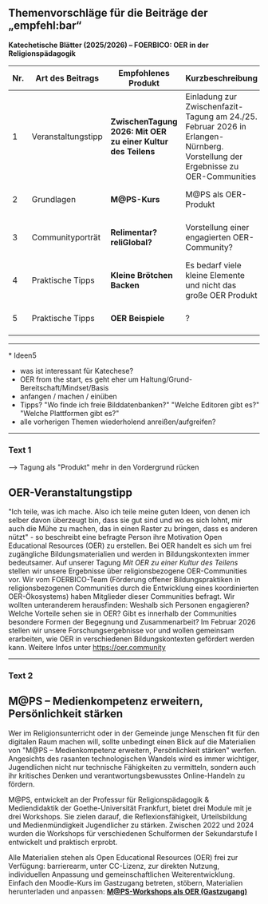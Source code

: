 ## Themenvorschläge für die Beiträge der „empfehl:bar“  
**Katechetische Blätter (2025/2026) – FOERBICO: OER in der Religionspädagogik**

| Nr. | Art des Beitrags      | Empfohlenes Produkt                                     | Kurzbeschreibung                                                                 | Bezug zu OER/ OER to go                                                            | Geplantes Heft | Abgabe bis             | Autor:in       |
|-----|-----------------------|---------------------------------------------|----------------------------------------------------------------------------------|---------------------------------------------------------------------------|----------------|------------------------|----------------|
| 1   | Veranstaltungstipp    | **ZwischenTagung 2026: Mit OER zu einer Kultur des Teilens** | Einladung zur Zwischenfazit-Tagung am 24./25. Februar 2026 in Erlangen-Nürnberg. Vorstellung der Ergebnisse zu OER-Communities | Förderung einer OER-Kultur in religionsbezogenen Communites                | 4/2025         | Anfang August 2025     | Phillip        |
| 2   | Grundlagen            | **M@PS-Kurs**                 | M@PS als OER-Produkt | Einführung in OER, mit Link zu Material                               | 5/2025         | Anfang September 2025  | Laura          |
| 3  | Communityporträt      | **Relimentar? reliGlobal?**                | Vorstellung einer engagierten OER-Community?                                     | Sichtbarmachung aktiver Netzwerke in der religiösen Bildung             | 1/2026         | Okt/Nov 2026    | Jörg        |
| 4   | Praktische Tipps     | **Kleine Brötchen Backen**                | Es bedarf viele kleine Elemente und nicht das große OER Produkt                                     | Um vor Überforderung zu schützen         | ?         | ?   | Phillip      |
| 5   | Praktische Tipps     | **OER Beispiele**                | ?                                   | ?         | ?         | ?   |   Ludger (& ggf Gina)    |

----

\* Ideen5
- was ist interessant für Katechese?
- OER from the start, es geht eher um Haltung/Grund-Bereitschaft/Mindset/Basis
- anfangen / machen / einüben
- Tipps? "Wo finde ich freie Bilddatenbanken?" "Welche Editoren gibt es?" "Welche Plattformen gibt es?"
- alle vorherigen Themen wiederholend anreißen/aufgreifen?
---
### Text 1
--> Tagung als "Produkt" mehr in den Vordergrund rücken
## OER-Veranstaltungstipp
"Ich teile, was ich mache. Also ich teile meine guten Ideen, von denen ich selber davon überzeugt bin, dass sie gut sind und wo es sich lohnt, mir auch die Mühe zu machen, das in einen Raster zu bringen, dass es anderen nützt" - so beschreibt eine befragte Person ihre Motivation Open Educational Resources (OER) zu erstellen.
Bei OER handelt es sich um frei zugängliche Bildungsmaterialien und werden in Bildungskontexten immer bedeutsamer. Auf unserer Tagung *Mit OER zu einer Kultur des Teilens* stellen wir unsere Ergebnisse über religionsbezogene OER-Communities vor. Wir vom FOERBICO-Team (Förderung offener Bildungspraktiken in religionsbezogenen Communities durch die Entwicklung eines koordinierten OER-Ökosystems) haben Mitglieder dieser Communities befragt. Wir wollten unteranderem herausfinden: Weshalb sich Personen engagieren? Welche Vorteile sehen sie in OER? Gibt es innerhalb der Communities besondere Formen der Begegnung und Zusammenarbeit? Im Februar 2026 stellen wir unsere Forschungsergebnisse vor und wollen gemeinsam erarbeiten, wie OER in verschiedenen Bildungskontexten gefördert werden kann. Weitere Infos unter https://oer.community

---
### Text 2

## M@PS – Medienkompetenz erweitern, Persönlichkeit stärken

Wer im Religionsunterricht oder in der Gemeinde junge Menschen fit für den digitalen Raum machen will, sollte unbedingt einen Blick auf die Materialien von "M@PS – Medienkompetenz erweitern, Persönlichkeit stärken" werfen. Angesichts des rasanten technologischen Wandels wird es immer wichtiger, Jugendlichen nicht nur technische Fähigkeiten zu vermitteln, sondern auch ihr kritisches Denken und verantwortungsbewusstes Online-Handeln zu fördern.

M@PS, entwickelt an der Professur für Religionspädagogik & Mediendidaktik der Goethe-Universität Frankfurt, bietet drei Module mit je drei Workshops. Sie zielen darauf, die Reflexionsfähigkeit, Urteilsbildung und Medienmündigkeit Jugendlicher zu stärken. Zwischen 2022 und 2024 wurden die Workshops für verschiedenen Schulformen der Sekundarstufe I entwickelt und praktisch erprobt.

Alle Materialien stehen als Open Educational Resources (OER) frei zur Verfügung: barrierearm, unter CC-Lizenz, zur direkten Nutzung, individuellen Anpassung und gemeinschaftlichen Weiterentwicklung. Einfach den Moodle-Kurs im Gastzugang betreten, stöbern, Materialien herunterladen und anpassen:
**[M@PS-Workshops als OER (Gastzugang)](https://moodle-connect.s.studiumdigitale.uni-frankfurt.de/moodle/course/view.php?id=57)**

